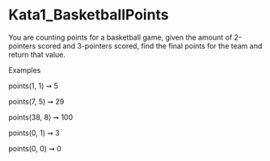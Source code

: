 # Kata1_BasketballPoints
You are counting points for a basketball game, given the amount of 2-pointers scored and 3-pointers scored, find the final points for the team and return that value.

Examples

points(1, 1) ➞ 5

 

points(7, 5) ➞ 29

 

points(38, 8) ➞ 100

 

points(0, 1) ➞ 3

 

points(0, 0) ➞ 0
